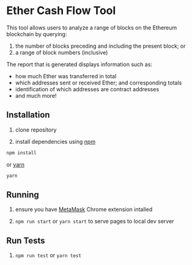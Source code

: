 # Ether Cash Flow Tool

This tool allows users to analyze a range of blocks on the Ethereum blockchain by querying:

1. the number of blocks preceding and including the present block; or
2. a range of block numbers (inclusive)

The report that is generated displays information such as: 
- how much Ether was transferred in total
- which addresses sent or received Ether; and corresponding totals
- identification of which addresses are contract addresses
- and much more!

## Installation 

1. clone repository

2. install dependencies using [npm](https://www.npmjs.com/)
```bash
npm install
```
or [yarn](https://yarnpkg.com/)
```bash
yarn
```

## Running 

1. ensure you have [MetaMask](https://metamask.com) Chrome extension intalled

2. `npm run start` or `yarn start` to serve pages to local dev server 

## Run Tests

1. `npm run test` or `yarn test`
